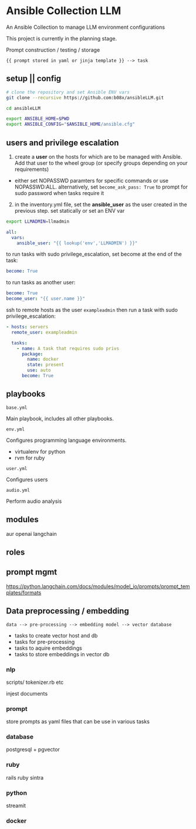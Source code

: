 # Ansible Collection LLM

An Ansible Collection to manage LLM environment configurations

This project is currently in the planning stage.



Prompt construction / testing / storage

`{{ prompt stored in yaml or jinja template }} --> task`

## setup || config

```bash
# clone the repository and set Ansible ENV vars
git clone --recursive https://github.com:b08x/ansibleLLM.git

cd ansibleLLM

export ANSIBLE_HOME=$PWD
export ANSIBLE_CONFIG="$ANSIBLE_HOME/ansible.cfg"

```

## users and privilege escalation

1. create a **user** on the hosts for which are to be managed with Ansible. Add that user to the wheel group (or specify groups depending on your requirements)

  * either set NOPASSWD paramters for specific commands or use NOPASSWD:ALL. alternatively, set `become_ask_pass: True` to prompt for sudo password when tasks require it

2. in the inventory.yml file, set the **ansible_user** as the user created in the previous step. set statically or set an ENV var

```bash
export LLMADMIN=llmadmin
```

```yaml
all:
  vars:
    ansible_user: "{{ lookup('env','LLMADMIN') }}"
```

to run tasks with sudo privilege_escalation, set become at the end of the task:

```yaml
become: True
```

to run tasks as another user:

```yaml
become: True
become_user: "{{ user.name }}"
```


ssh to remote hosts as the user `exampleadmin` then run a task with sudo privilege_escalation:

```yaml
- hosts: servers
  remote_user: exampleadmin

  tasks:
    - name: A task that requires sudo privs
      package:
        name: docker
        state: present
        use: auto
      become: True
```

## playbooks

`base.yml`

Main playbook, includes all other playbooks.

`env.yml`

Configures programming language environments.

  * virtualenv for python
  * rvm for ruby

`user.yml`

Configures users

`audio.yml`

Perform audio analysis

## modules

aur
openai
langchain

## roles

## prompt mgmt

https://python.langchain.com/docs/modules/model_io/prompts/prompt_templates/formats

## Data preprocessing / embedding

`data --> pre-processing --> embedding model --> vector database`

* tasks to create vector host and db
* tasks for pre-processing
* tasks to aquire embeddings
* tasks to store embeddings in vector db

### nlp

scripts/
  tokenizer.rb
  etc

injest documents

### prompt

store prompts as yaml files that can be use in various tasks

### database
postgresql + pgvector

### ruby

rails
ruby sintra

### python

streamit

### docker

